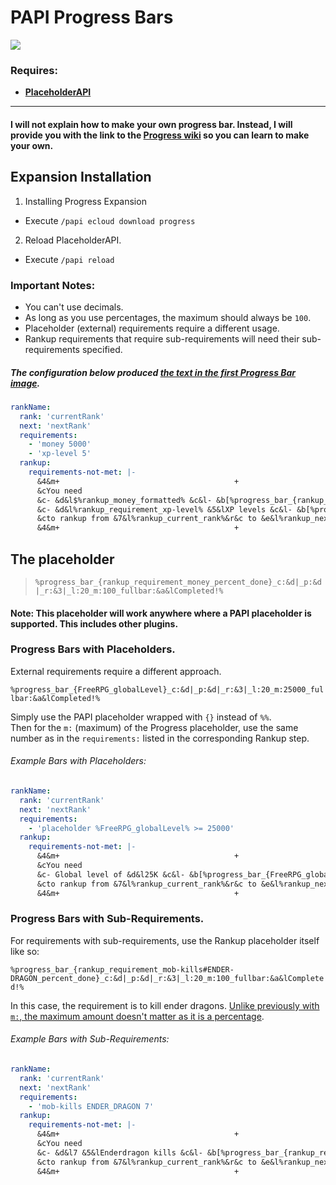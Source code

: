 <html>
  <head>
    <meta name="description" content="Tutorial on making progress bars for rankup requirements with PAPI!">
    <meta name="keywords" content="Rankup, Minecraft, Plugin, Spigot, Prestige">
  </head>
</html>

# PAPI Progress Bars
![](https://i.imgur.com/LcHp0Mx.png)

### Requires:
- **[PlaceholderAPI](../Spigot/PAPI.html)**
***
#### I will not explain how to make your own progress bar. Instead, I will provide you with the link to the **[Progress wiki](../GitHub/Progress-Expansion.html)** so you can learn to make your own.

## Expansion Installation
1. Installing Progress Expansion
 - Execute `/papi ecloud download progress`
2. Reload PlaceholderAPI.
 - Execute `/papi reload`

### Important Notes:
- You can't use decimals.
- As long as you use percentages, the maximum should always be `100`.
- Placeholder (external) requirements require a different usage.
- Rankup requirements that require sub-requirements will need their sub-requirements specified.

##### The configuration below produced [the text in the first Progress Bar image](../Advanced-Configuration/PAPI-Progress-Bars.md#papi-progress-bars).
```yaml
rankName:
  rank: 'currentRank'
  next: 'nextRank'
  requirements:
    - 'money 5000'
    - 'xp-level 5'
  rankup:
    requirements-not-met: |-
      &4&m+                                       +
      &cYou need
      &c- &d&l$%rankup_money_formatted% &c&l- &b[%progress_bar_{rankup_requirement_money_percent_done}_c:&d|_p:&d|_r:&3|_l:20_m:100_fullbar:&a&lCompleted!%&b]
      &c- &d&l%rankup_requirement_xp-level% &5&lXP levels &c&l- &b[%progress_bar_{rankup_requirement_xp-level_percent_done}_c:&d|_p:&d|_r:&3|_l:20_m:100_fullbar:&a&lCompleted!%&b]
      &cto rankup from &7&l%rankup_current_rank%&r&c to &e&l%rankup_next_rank%&r&c!
      &4&m+                                       +
```

## The placeholder
> `%progress_bar_{rankup_requirement_money_percent_done}_c:&d|_p:&d|_r:&3|_l:20_m:100_fullbar:&a&lCompleted!%`
#### Note: This placeholder will work anywhere where a PAPI placeholder is supported. This includes other plugins.

### Progress Bars with Placeholders.
External requirements require a different approach.

`%progress_bar_{FreeRPG_globalLevel}_c:&d|_p:&d|_r:&3|_l:20_m:25000_fullbar:&a&lCompleted!%`

Simply use the PAPI placeholder wrapped with `{}` instead of `%%`.  
Then for the `m:` (maximum) of the Progress placeholder, use the same number as in the `requirements:` listed in the corresponding Rankup step.

###### Example Bars with Placeholders:
```yaml
rankName:
  rank: 'currentRank'
  next: 'nextRank'
  requirements:
    - 'placeholder %FreeRPG_globalLevel% >= 25000'
  rankup:
    requirements-not-met: |-
      &4&m+                                       +
      &cYou need
      &c- Global level of &d&l25K &c&l- &b[%progress_bar_{FreeRPG_globalLevel}_c:&d|_p:&d|_r:&3|_l:20_m:25000_fullbar:&a&lCompleted!%&b]
      &cto rankup from &7&l%rankup_current_rank%&r&c to &e&l%rankup_next_rank%&c!
      &4&m+                                       +
```

### Progress Bars with Sub-Requirements.
For requirements with sub-requirements, use the Rankup placeholder itself like so:  

`%progress_bar_{rankup_requirement_mob-kills#ENDER-DRAGON_percent_done}_c:&d|_p:&d|_r:&3|_l:20_m:100_fullbar:&a&lCompleted!%`  

In this case, the requirement is to kill ender dragons. <a href="https://github.com/aBooDyy/Progress-Expansion#m" target="_blank">Unlike previously with <code>m:</code>, the maximum amount doesn't matter as it is a percentage</a>.  
###### Example Bars with Sub-Requirements:
```yaml
rankName:
  rank: 'currentRank'
  next: 'nextRank'
  requirements:
    - 'mob-kills ENDER_DRAGON 7'
  rankup:
    requirements-not-met: |-
      &4&m+                                       +
      &cYou need
      &c- &d&l7 &5&lEnderdragon kills &c&l- &b[%progress_bar_{rankup_requirement_mob-kills#ENDER-DRAGON_percent_done}_c:&d|_p:&d|_r:&3|_l:20_m:100_fullbar:&a&lCompleted!%&b]
      &cto rankup from &7&l%rankup_current_rank%&r&c to &e&l%rankup_next_rank%&c!
      &4&m+                                       +
```
